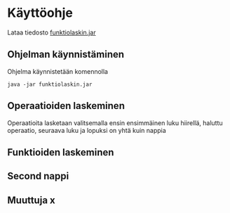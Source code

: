 # Käyttöohje

Lataa tiedosto [funktiolaskin.jar](https://github.com/eidzei/otm-harjoitustyo/releases)

## Ohjelman käynnistäminen

Ohjelma käynnistetään komennolla 

```
java -jar funktiolaskin.jar
```

## Operaatioiden laskeminen 
Operaatioita lasketaan valitsemalla ensin ensimmäinen luku hiirellä, haluttu operaatio, seuraava luku ja lopuksi on yhtä kuin nappia

## Funktioiden laskeminen 

## Second nappi

## Muuttuja x
